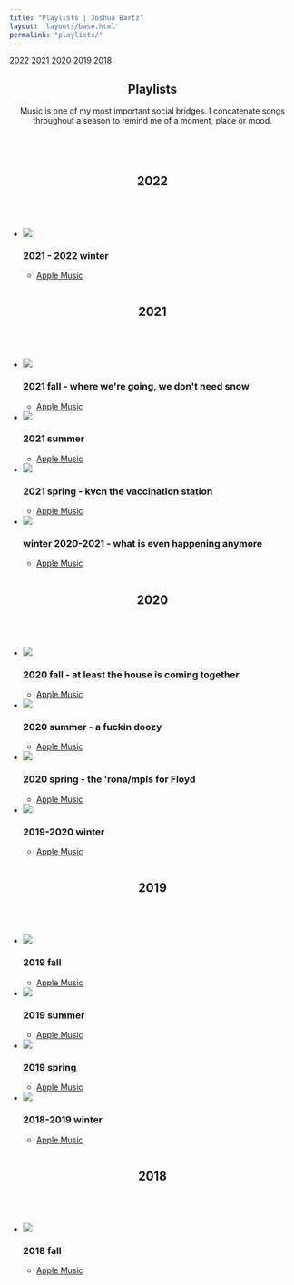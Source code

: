 ```yaml
---
title: "Playlists | Joshua Bartz"
layout: 'layouts/base.html'
permalink: "playlists/"
---
```


<div class="secondary-nav">
	<nav id="page-nav">
		<a href=".." class="l-align btn-icon icon-back no-link-decor" alt="back"></a>
		<a href="#2022" class="btn no-link-decor">2022</a>
		<a href="#2021" class="btn no-link-decor">2021</a>
		<a href="#2020" class="btn no-link-decor">2020</a>
		<a href="#2019" class="btn no-link-decor">2019</a>
		<a href="#2018" class="btn no-link-decor">2018</a>
	</nav>
</div>

<section id="intro" class="greeting">
	<div class="container-narrow">
		<header>
			<h1>Playlists</h1>
			<p>Music is one of my most important social bridges. I concatenate songs throughout a season to remind me of a moment, place or mood.</p>
		</header>
	</div>
</section>

<section id="2022">
	<div class="row container-narrow">
		<div class="column">
			<header>
				<h2>2022</h2>
			</header>
		</div>
		<div class="double-column">
			<ul class="no-list-decor chrono-lists">
				<li><img class="album" src="https://is2-ssl.mzstatic.com/image/thumb/a15ybwvgihiY5gRvMtoMxA/500x500cc.jpg" />
				<h3 class="subheading">2021 - 2022 winter</h3>
					<ul class="no-list-decor">
						<li><a href="https://music.apple.com/us/playlist/2021-2022-winter/pl.u-AZDXGIdKxa1">Apple Music</a></li>
					</ul>
				</li>
			</ul>
		</div>
	</div>
</section>
<section id="2021">
	<div class="row container-narrow">
		<div class="column">
			<header>
				<h2>2021</h2>
			</header>
		</div>
		<div class="double-column">
			<ul class="no-list-decor chrono-lists">
				<li><img class="album" src="https://is4-ssl.mzstatic.com/image/thumb/7wVqNzhBnAyLdXEbwavwJQ/540x540cc.webp" />
				<h3 class="subheading">2021 fall - where we're going, we don't need snow</h3>
					<ul class="no-list-decor">
						<li><a href="https://music.apple.com/us/playlist/2021-fall-where-were-going-we-dont-need-snow/pl.u-RrjY5ulXmW5">Apple Music</a></li>
					</ul>
				</li>
				<li><img class="album" src="https://is4-ssl.mzstatic.com/image/thumb/1Vy-5unbUfd8e1TjHW8Wuw/540x540cc.webp" />
				<h3 class="subheading">2021 summer</h3>
					<ul class="no-list-decor">
						<li><a href="https://music.apple.com/us/playlist/2021-summer/pl.u-YGj2yimKgXA">Apple Music</a></li>
					</ul>
				</li>
				<li><img class="album" src="https://is1-ssl.mzstatic.com/image/thumb/5vaKPHFssopZdiIFSZO7og/540x540cc.webp" />
				<h3 class="subheading">2021 spring - kvcn the vaccination station</h3>
					<ul class="no-list-decor">
						<li><a href="https://music.apple.com/us/playlist/2021-spring-kvcn-the-vaccination-station/pl.u-ZmLWaU6XVGN">Apple Music</a></li>
					</ul>
				</li>
				<li><img class="album" src="https://is1-ssl.mzstatic.com/image/thumb/t88HfGRrd--N2ZHEpabB5g/540x540cc.webp" />
				<h3 class="subheading">winter 2020-2021 - what is even happening anymore</h3>
					<ul class="no-list-decor">
						<li><a href="https://music.apple.com/us/playlist/winter-2020-2021-what-is-even-happening-anymore/pl.u-Z6mN1C6XVGN">Apple Music</a></li>
					</ul>
				</li>
			</ul>
		</div>
	</div>
</section>
<section id="2020">
	<div class="row container-narrow">
		<div class="column">
			<header>
				<h2>2020</h2>
			</header>
		</div>
		<div class="double-column">
			<ul class="no-list-decor chrono-lists">
				<li><img class="album" src="https://is2-ssl.mzstatic.com/image/thumb/jwRUCl303gQ6eKqhVEBUNg/540x540cc.webp" />
				<h3 class="subheading">2020 fall - at least the house is coming together</h3>
					<ul class="no-list-decor">
						<li><a href="https://music.apple.com/us/playlist/2020-fall-at-least-the-house-is-coming-together/pl.u-PPrppT53eXl">Apple Music</a></li>
					</ul>
				</li>
				<li><img class="album" src="https://is5-ssl.mzstatic.com/image/thumb/QxUDY0tzuw1-DUlvW9ognA/540x540cc.webp" />
				<h3 class="subheading">2020 summer - a fuckin doozy</h3>
					<ul class="no-list-decor">
						<li><a href="https://music.apple.com/us/playlist/playlist/pl.u-vvx35FqjWmV">Apple Music</a></li>
					</ul>
				</li>
				<li><img class="album" src="https://is5-ssl.mzstatic.com/image/thumb/XG_z8w-rfGJ5aNActl-0Yw/540x540cc.webp" />
				<h3 class="subheading">2020 spring - the 'rona/mpls for Floyd</h3>
					<ul class="no-list-decor">
						<li><a href="https://music.apple.com/us/playlist/2020-spring-the-rona-mpls-for-floyd/pl.u-b6ZXDTlXKgA">Apple Music</a></li>
					</ul>
				</li>
				<li><img class="album" src="https://is1-ssl.mzstatic.com/image/thumb/d-kuqfTy3mWGSjxM8EhTcg/540x540cc.webp" />
				<h3 class="subheading">2019-2020 winter</h3>
					<ul class="no-list-decor">
						<li><a href="https://music.apple.com/us/playlist/2019-2020-winter/pl.u-AZDrmIdKxa1">Apple Music</a></li>
					</ul>
				</li>
			</ul>
		</div>
	</div>
</section>

<section id="2019">
	<div class="row container-narrow">
		<div class="column">
			<header>
				<h2>2019</h2>
			</header>
		</div>
		<div class="double-column">
			<ul class="no-list-decor chrono-lists">
				<li><img class="album" src="https://is2-ssl.mzstatic.com/image/thumb/1C3gQxIinXgy0OiJsyinqQ/540x540cc.webp" />
				<h3 class="subheading">2019 fall</h3>
					<ul class="no-list-decor">
						<li><a href="https://music.apple.com/us/playlist/2019-fall/pl.u-YGjKRimKgXA">Apple Music</a></li>
					</ul>
				</li>
				<li><img class="album" src="https://is4-ssl.mzstatic.com/image/thumb/u5DAP6fuu-RMQoi_izr9PQ/540x540cc.webp" />
				<h3 class="subheading">2019 summer</h3>
					<ul class="no-list-decor">
						<li><a href="https://music.apple.com/us/playlist/2019-summer/pl.u-vvaNBsqjWmV">Apple Music</a></li>
					</ul>
				</li>
				<li><img class="album" src="https://is2-ssl.mzstatic.com/image/thumb/n9cPIyK1HSv22cbqqWtpkw/540x540cc.webp" />
				<h3 class="subheading">2019 spring</h3>
					<ul class="no-list-decor">
						<li><a href="https://music.apple.com/us/playlist/2019-spring/pl.u-PPr3DC53eXl">Apple Music</a></li>
					</ul>
				</li>
				<li><img class="album" src="https://is3-ssl.mzstatic.com/image/thumb/Music125/v4/f7/44/d3/f744d394-d9ce-c1b8-25d6-e7393465ea84/798576503222.jpg/240x240cc-60.jpg" />
				<h3 class="subheading">2018-2019 winter</h3>
					<ul class="no-list-decor">
						<li><a href="https://music.apple.com/us/playlist/2018-winter/pl.u-YGj8PtmKgXA">Apple Music</a></li>
					</ul>
				</li>
			</ul>
		</div>
	</div>
</section>

<section id="2018">
	<div class="row container-narrow">
		<div class="column">
			<header>
				<h2>2018</h2>
			</header>
		</div>
		<div class="double-column">
			<ul class="no-list-decor chrono-lists">
				<li><img class="album" src="https://is2-ssl.mzstatic.com/image/thumb/FTsucuJHsefBsfA4ZgqxfA/540x540cc.webp" />
				<h3 class="subheading">2018 fall</h3>
					<ul class="no-list-decor">
						<li><a href="https://music.apple.com/us/playlist/2018-fall/pl.u-PPr85I53eXl">Apple Music</a></li>
					</ul>
				</li>
			</ul>
		</div>
	</div>
</section>
